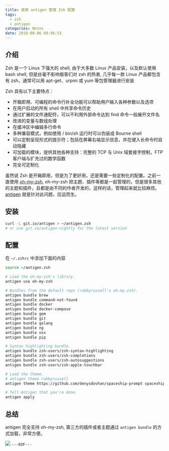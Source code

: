```yaml
---
title: 使用 antigen 管理 Zsh 配置
tags:
  - zsh
  - antigen
categories: Notes
date: 2018-08-06 09:46:53
---
```


## 介绍

Zsh 是一个 Linux 下强大的 shell, 由于大多数 Linux 产品安装，以及默认使用 bash shell, 但是丝毫不影响极客们对 zsh 的热衷, 几乎每一款 Linux 产品都包含有 zsh，通常可以用 apt-get、urpmi 或 yum 等包管理器进行安装

Zsh 具有以下主要特点：

- 开箱即用、可编程的命令行补全功能可以帮助用户输入各种参数以及选项
- 在用户启动的所有 shell 中共享命令历史
- 通过扩展的文件通配符，可以不利用外部命令达到 find 命令一般展开文件名
- 改进的变量与数组处理
- 在缓冲区中编辑多行命令
- 多种兼容模式，例如使用 / bin/sh 运行时可以伪装成 Bourne shell
- 可以定制呈现形式的提示符；包括在屏幕右端显示信息，并在键入长命令时自动隐藏
- 可加载的模块，提供其他各种支持：完整的 TCP 与 Unix 域套接字控制，FTP 客户端与扩充过的数学函数
- 完全可定制化

虽然说 Zsh 是开箱即用，但是为了更好用，还是需要一些定制化的配置。之前一直使用 [oh-my-zsh](https://github.com/robbyrussell/oh-my-zsh), oh-my-zsh 把主题、插件等都是一起管理的，但是很多其他的主题和插件，且都是由不同的作者开发的，这样的话，管理起来就比较麻烦。[antigen](https://github.com/zsh-users/antigen) 就是针对此问题，应运而生。

<escape><!-- more --></escape>
## 安装

```bash
curl -L git.io/antigen > ~/antigen.zsh
# or use git.io/antigen-nightly for the latest version
```

## 配置

在 `~/.zshrc` 中添加下面的内容
```bash
source ~/antigen.zsh

# Load the oh-my-zsh's library.
antigen use oh-my-zsh

# Bundles from the default repo (robbyrussell's oh-my-zsh).
antigen bundle brew
antigen bundle command-not-found
antigen bundle docker
antigen bundle docker-compose
antigen bundle gem
antigen bundle git
antigen bundle golang
antigen bundle ng
antigen bundle osx
antigen bundle pip

# Syntax highlighting bundle.
antigen bundle zsh-users/zsh-syntax-highlighting
antigen bundle zsh-users/zsh-completions
antigen bundle zsh-users/zsh-autosuggestions
antigen bundle zsh-users/zsh-apple-touchbar

# Load the theme.
# antigen theme robbyrussell
antigen theme https://github.com/denysdovhan/spaceship-prompt spaceship

# Tell Antigen that you're done.
antigen apply
```
## 总结

antigen 完全支持 oh-my-zsh, 第三方的插件或者主题通过 `antigen bundle` 的方式加载，非常方便。

![](antigen_zsh_snapshot.png)
`---EOF---`
